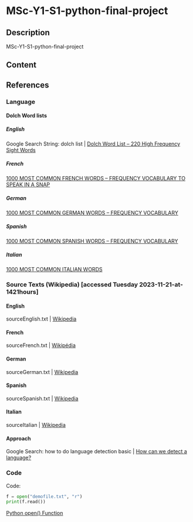# MSc-Y1-S1-python-final-project

## Description

MSc-Y1-S1-python-final-project

## Content



## References

### Language

#### Dolch Word lists

##### English

Google Search String: dolch list | [Dolch Word List – 220 High Frequency Sight Words](https://www.sess.ie/sites/default/files/Resources/Cirricular_Material/DolchWord_List_220.pdf)

##### French

[1000 MOST COMMON FRENCH WORDS – FREQUENCY VOCABULARY TO SPEAK IN A SNAP](https://strommeninc.com/1000-most-common-french-words-frequency-vocabulary/)

##### German

[1000 MOST COMMON GERMAN WORDS – FREQUENCY VOCABULARY](https://strommeninc.com/1000-most-common-german-words-frequency-vocabulary/)

##### Spanish

[1000 MOST COMMON SPANISH WORDS – FREQUENCY VOCABULARY](https://strommeninc.com/1000-most-common-spanish-words-frequency-vocabulary/)

##### Italian

[1000 MOST COMMON ITALIAN WORDS](https://1000mostcommonwords.com/1000-most-common-italian-words/)

### Source Texts (Wikipedia) [accessed Tuesday 2023-11-21-at-1421hours]

#### English

sourceEnglish.txt | [Wikipedia](https://en.wikipedia.org/wiki/Wikipedia)

#### French

sourceFrench.txt | [Wikipédia](https://fr.wikipedia.org/wiki/Wikip%C3%A9dia)

#### German

sourceGerman.txt | [Wikipedia](https://de.wikipedia.org/wiki/Wikipedia)

#### Spanish

sourceSpanish.txt | [Wikipedia](https://es.wikipedia.org/wiki/Wikipedia)

#### Italian

sourceItalian | [Wikipedia](https://it.wikipedia.org/wiki/Wikipedia)

#### Approach

Google Search: how to do language detection basic | [How can we detect a language?](https://towardsdatascience.com/how-to-do-language-detection-using-python-nltk-and-some-easy-statistics-6cec9a02148)

### Code

Code:

```python
f = open("demofile.txt", "r")
print(f.read())
```

[Python open() Function](https://www.w3schools.com/python/ref_func_open.asp)
